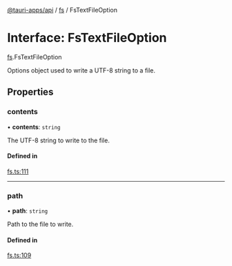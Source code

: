 [@tauri-apps/api](../README.md) / [fs](../modules/fs.md) / FsTextFileOption

# Interface: FsTextFileOption

[fs](../modules/fs.md).FsTextFileOption

Options object used to write a UTF-8 string to a file.

## Properties

### contents

• **contents**: `string`

The UTF-8 string to write to the file.

#### Defined in

[fs.ts:111](https://github.com/tauri-apps/tauri/blob/393c774/tooling/api/src/fs.ts#L111)

___

### path

• **path**: `string`

Path to the file to write.

#### Defined in

[fs.ts:109](https://github.com/tauri-apps/tauri/blob/393c774/tooling/api/src/fs.ts#L109)
